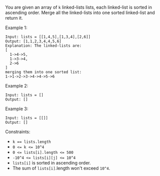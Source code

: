 You are given an array of `k` linked-lists lists, each linked-list is sorted in ascending order.
Merge all the linked-lists into one sorted linked-list and return it.

Example 1:
```
Input: lists = [[1,4,5],[1,3,4],[2,6]]
Output: [1,1,2,3,4,4,5,6]
Explanation: The linked-lists are:
[
  1->4->5,
  1->3->4,
  2->6
]
merging them into one sorted list:
1->1->2->3->4->4->5->6
```
Example 2:
```
Input: lists = []
Output: []
```
Example 3:
```
Input: lists = [[]]
Output: []
```

Constraints:
- `k == lists.length`
- `0 <= k <= 10^4`
- `0 <= lists[i].length <= 500`
- `-10^4 <= lists[i][j] <= 10^4`
- `lists[i]` is sorted in ascending order.
- The sum of `lists[i]`.length won't exceed `10^4`.
